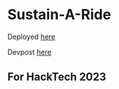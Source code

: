 # Sustain-A-Ride
Deployed [here](https://sustain-a-ride.vercel.app/)

Devpost [here](https://devpost.com/software/sustain-a-ride)
## For HackTech 2023
